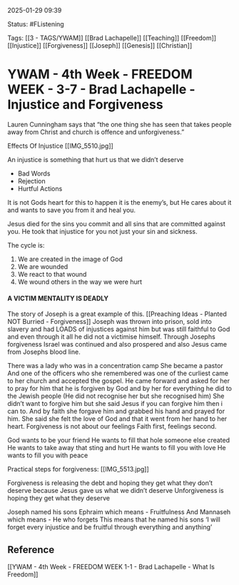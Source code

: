 2025-01-29 09:39

Status: #FListening 

Tags: [[3 - TAGS/YWAM]] [[Brad Lachapelle]] [[Teaching]] [[Freedom]] [[Injustice]] [[Forgiveness]] [[Joseph]] [[Genesis]] [[Christian]]

# YWAM - 4th Week - FREEDOM WEEK - 3-7 - Brad Lachapelle - Injustice and Forgiveness

Lauren Cunningham says that “the one thing she has seen that takes people away from Christ and church is offence and unforgiveness.”

Effects Of Injustice
[[IMG_5510.jpg]]

An injustice is something that hurt us that we didn’t deserve
- Bad Words
- Rejection
- Hurtful Actions

It is not Gods heart for this to happen it is the enemy’s, but He cares about it and wants to save you from it and heal you.

Jesus died for the sins you commit and all sins that are committed against you.
He took that injustice for you not just your sin and sickness.

The cycle is:
1. We are created in the image of God
2. We are wounded
3. We react to that wound
4. We wound others in the way we were hurt

#### A VICTIM MENTALITY IS DEADLY

The story of Joseph is a great example of this. [[Preaching Ideas - Planted NOT Burried - Forgiveness]]
Joseph was thrown into prison, sold into slavery and had LOADS of injustices against him but was still faithful to God and even through it all he did not a victimise himself.
Through Josephs forgiveness Israel was continued and also prospered and also Jesus came from Josephs blood line.

There was a lady who was in a concentration camp
She became a pastor
And one of the officers who she remembered was one of the curliest came to her church and accepted the gospel.
He came forward and asked for her to pray for him that he is forgiven by God and by her for everything he did to the Jewish people (He did not recognise her but she recognised him)
She didn’t want to forgive him but she said Jesus if you can forgive him then i can to.
And by faith she forgave him and grabbed his hand and prayed for him.
She said she felt the love of God and that it went from her hand to her heart.
Forgiveness is not about our feelings
Faith first, feelings second.

God wants to be your friend
He wants to fill that hole someone else created
He wants to take away that sting and hurt
He wants to fill you with love
He wants to fill you with peace

Practical steps for forgiveness:
[[IMG_5513.jpg]]

Forgiveness is releasing the debt and hoping they get what they don’t deserve because Jesus gave us what we didn’t deserve
Unforgiveness is hoping they get what they deserve

Joseph named his sons
Ephraim which means - Fruitfulness
And Mannaseh which means - He who forgets
This means that he named his sons ‘I will forget every injustice and be fruitful through everything and anything’

## Reference

[[YWAM - 4th Week - FREEDOM WEEK 1-1 - Brad Lachapelle - What Is Freedom]]
